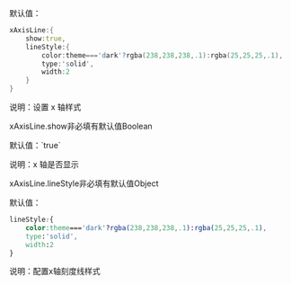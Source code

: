 默认值：

```d
xAxisLine:{
    show:true,
    lineStyle:{
        color:theme==='dark'?rgba(238,238,238,.1):rgba(25,25,25,.1),
        type:'solid',
        width:2
    }
}
```

说明：设置 x 轴样式

<p class='ev_expand_title'>xAxisLine.show<span class='ev_expand_required'>非必填</span><span class='ev_expand_defaults'>有默认值</span><span class='ev_expand_type'>Boolean</span>

<p class='ev_expand_introduce'>默认值：`true`

<p class='ev_expand_introduce'>说明：x 轴是否显示

<p class='ev_expand_title'>xAxisLine.lineStyle<span class='ev_expand_required'>非必填</span><span class='ev_expand_defaults'>有默认值</span><span class='ev_expand_type'>Object</span>

<p class='ev_expand_introduce'>默认值：

```css
lineStyle:{
    color:theme==='dark'?rgba(238,238,238,.1):rgba(25,25,25,.1),
    type:'solid',
    width:2
}
```

<p class='ev_expand_introduce'>说明：配置x轴刻度线样式
